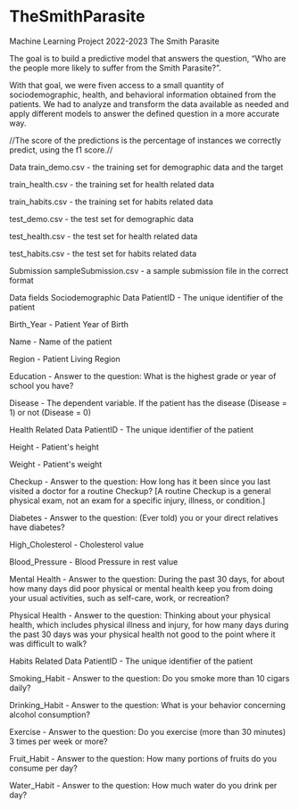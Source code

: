 # TheSmithParasite

Machine Learning Project 2022-2023
The Smith Parasite

The goal is to build a predictive model that answers the question, “Who are the people more likely to suffer from the Smith Parasite?”.

With that goal, we were fiven access to a small quantity of sociodemographic, health, and behavioral information obtained from the patients. We had to analyze and transform the data available as needed and apply different models to answer the defined question in a more accurate way.

//The score of the predictions is the percentage of instances we correctly predict, using the f1 score.//

Data
train_demo.csv - the training set for demographic data and the target

train_health.csv - the training set for health related data

train_habits.csv - the training set for habits related data

test_demo.csv - the test set for demographic data

test_health.csv - the test set for health related data

test_habits.csv - the test set for habits related data

Submission
sampleSubmission.csv - a sample submission file in the correct format

Data fields
Sociodemographic Data
PatientID - The unique identifier of the patient

Birth_Year - Patient Year of Birth

Name - Name of the patient

Region - Patient Living Region

Education - Answer to the question: What is the highest grade or year of school you have?

Disease - The dependent variable. If the patient has the disease (Disease = 1) or not (Disease = 0)

Health Related Data
PatientID - The unique identifier of the patient

Height - Patient's height

Weight - Patient's weight

Checkup - Answer to the question: How long has it been since you last visited a doctor for a routine Checkup? [A routine Checkup is a general physical exam, not an exam for a specific injury, illness, or condition.]

Diabetes - Answer to the question: (Ever told) you or your direct relatives have diabetes?

High_Cholesterol - Cholesterol value

Blood_Pressure - Blood Pressure in rest value

Mental Health - Answer to the question: During the past 30 days, for about how many days did poor physical or mental health keep you from doing your usual activities, such as self-care, work, or recreation?

Physical Health - Answer to the question: Thinking about your physical health, which includes physical illness and injury, for how many days during the past 30 days was your physical health not good to the point where it was difficult to walk?

Habits Related Data
PatientID - The unique identifier of the patient

Smoking_Habit - Answer to the question: Do you smoke more than 10 cigars daily?

Drinking_Habit - Answer to the question: What is your behavior concerning alcohol consumption?

Exercise - Answer to the question: Do you exercise (more than 30 minutes) 3 times per week or more?

Fruit_Habit - Answer to the question: How many portions of fruits do you consume per day?

Water_Habit - Answer to the question: How much water do you drink per day?
